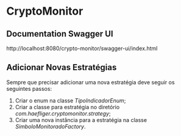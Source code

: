# CryptoMonitor

## Documentation Swagger UI

http://localhost:8080/crypto-monitor/swagger-ui/index.html


## Adicionar Novas Estratégias

Sempre que precisar adicionar uma nova estratégia deve seguir os seguintes passos:

1. Criar o enum na classe *TipoIndicadorEnum*;
2. Criar a classe para estratégia no diretório *com.haefliger.cryptomonitor.strategy*;
3. Criar uma nova instância para a estratégia na classe *SimboloMonitoradoFactory*.
